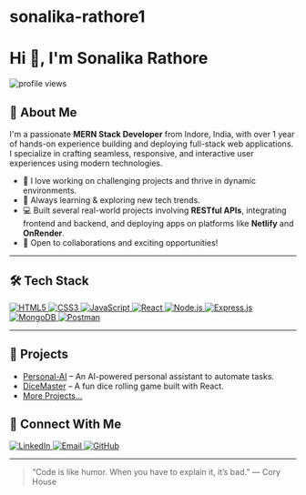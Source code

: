 # sonalika-rathore1
# Hi 👋, I'm Sonalika Rathore

<p align="left">
  <img src="https://komarev.com/ghpvc/?username=Sonalika262&label=Profile%20views&color=0e75b6&style=flat" alt="profile views"/>
</p>

## 🌟 About Me

I'm a passionate **MERN Stack Developer** from Indore, India, with over 1 year of hands-on experience building and deploying full-stack web applications. I specialize in crafting seamless, responsive, and interactive user experiences using modern technologies.

- 🔭 I love working on challenging projects and thrive in dynamic environments.
- 🌱 Always learning & exploring new tech trends.
- 💻 Built several real-world projects involving **RESTful APIs**, integrating frontend and backend, and deploying apps on platforms like **Netlify** and **OnRender**.
- 🤝 Open to collaborations and exciting opportunities!

---

## 🛠️ Tech Stack

<p align="left">
  <a href="https://developer.mozilla.org/en-US/docs/Web/HTML" target="_blank">
    <img src="https://img.shields.io/badge/HTML5-E34F26?style=for-the-badge&logo=html5&logoColor=white" alt="HTML5"/>
  </a>
  <a href="https://developer.mozilla.org/en-US/docs/Web/CSS" target="_blank">
    <img src="https://img.shields.io/badge/CSS3-1572B6?style=for-the-badge&logo=css3&logoColor=white" alt="CSS3"/>
  </a>
  <a href="https://developer.mozilla.org/en-US/docs/Web/JavaScript" target="_blank">
    <img src="https://img.shields.io/badge/JavaScript-F7DF1E?style=for-the-badge&logo=javascript&logoColor=black" alt="JavaScript"/>
  </a>
  <a href="https://reactjs.org/" target="_blank">
    <img src="https://img.shields.io/badge/React-61DAFB?style=for-the-badge&logo=react&logoColor=black" alt="React"/>
  </a>
  <a href="https://nodejs.org/" target="_blank">
    <img src="https://img.shields.io/badge/Node.js-339933?style=for-the-badge&logo=nodedotjs&logoColor=white" alt="Node.js"/>
  </a>
  <a href="https://expressjs.com/" target="_blank">
    <img src="https://img.shields.io/badge/Express.js-000000?style=for-the-badge&logo=express&logoColor=white" alt="Express.js"/>
  </a>
  <a href="https://www.mongodb.com/" target="_blank">
    <img src="https://img.shields.io/badge/MongoDB-47A248?style=for-the-badge&logo=mongodb&logoColor=white" alt="MongoDB"/>
  </a>
  <a href="https://www.postman.com/" target="_blank">
    <img src="https://img.shields.io/badge/Postman-FF6C37?style=for-the-badge&logo=postman&logoColor=white" alt="Postman"/>
  </a>
</p>

---
## 🚀 Projects


- [Personal-AI](https://github.com/sonalika262/personal-ai) – An AI-powered personal assistant to automate tasks.
- [DiceMaster](https://github.com/sonalika262/dicemaster) – A fun dice rolling game built with React.
- [More Projects...](https://github.com/sonalika262?tab=repositories)  


## 🤝 Connect With Me


<p align="left">
  <a href="https://www.linkedin.com/in/your-linkedin/" target="_blank">
    <img src="https://img.shields.io/badge/LinkedIn-blue?style=for-the-badge&logo=linkedin&logoColor=white" alt="LinkedIn"/>
  </a>
  <a href="mailto:your-email@example.com" target="_blank">
    <img src="https://img.shields.io/badge/Email-D14836?style=for-the-badge&logo=gmail&logoColor=white" alt="Email"/>
  </a>
  <a href="https://github.com/Sonalika262" target="_blank">
    <img src="https://img.shields.io/badge/GitHub-181717?style=for-the-badge&logo=github&logoColor=white" alt="GitHub"/>
  </a>
</p>

---
> “Code is like humor. When you have to explain it, it’s bad.” — Cory House
